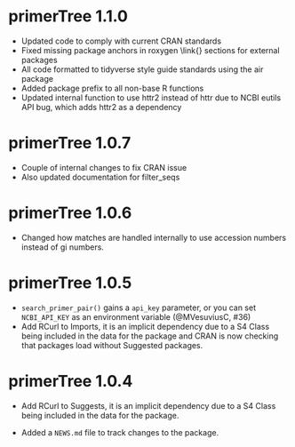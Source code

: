 # primerTree 1.1.0

* Updated code to comply with current CRAN standards
* Fixed missing package anchors in roxygen \link{} sections for external packages
* All code formatted to tidyverse style guide standards using the air package
* Added package prefix to all non-base R functions
* Updated internal function to use httr2 instead of httr due to NCBI eutils API bug, which adds httr2 as a dependency

# primerTree 1.0.7

* Couple of internal changes to fix CRAN issue
* Also updated documentation for filter_seqs

# primerTree 1.0.6

* Changed how matches are handled internally to use accession numbers instead of
  gi numbers.

# primerTree 1.0.5

* `search_primer_pair()` gains a `api_key` parameter, or you can set `NCBI_API_KEY` as an environment variable (@MVesuviusC, #36)
* Add RCurl to Imports, it is an implicit dependency due to a S4 Class being
  included in the data for the package and CRAN is now checking that packages
  load without Suggested packages.

# primerTree 1.0.4

* Add RCurl to Suggests, it is an implicit dependency due to a S4 Class being
  included in the data for the package.

* Added a `NEWS.md` file to track changes to the package.
